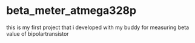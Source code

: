 # beta_meter_atmega328p

this is my first project that i developed with my buddy for measuring beta value of bipolartransistor 
